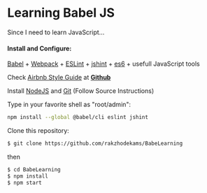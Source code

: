 # Learning Babel JS
Since I need to learn JavaScript...
#### Install and Configure:  
[Babel](https://babeljs.io/docs/en/) + [Webpack](https://webpack.js.org/concepts/) + [ESLint](https://eslint.org/docs/user-guide/configuring) + [jshint](https://jshint.com/about/) + [es6](http://es6-features.org/#Constants) + usefull JavaScript tools

Check [Airbnb Style Guide](https://github.com/airbnb/javascript) at **[Github](https://github.com/)**

Install  [NodeJS](https://nodejs.org/en/) and [Git](https://git-scm.com/) (Follow Source Instructions)

Type in your favorite shell as "root/admin":

 ```sh
npm install --global @babel/cli eslint jshint
```
Clone this repository: 
```sh
$ git clone https://github.com/rakzhodekams/BabeLearning
```
then

```sh
$ cd BabeLearning
$ npm install 
$ npm start
```


